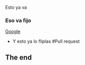 Esto ya va

### Eso va fijo

[Google](https://google.es)

* Y esto ya lo fliplas
#Pull request
## __The end__

